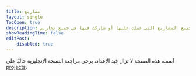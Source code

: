 ```yaml
--- 
title: مشاريع
layout: single
TocOpen: true
description: جميع المشاريع التي عملت عليها أو شاركت فيها في جميع تجاربي.
showReadingTime: false
editPost:
    disabled: true
---
```


آسف، هذه الصفحة لا تزال قيد الإعداد، يرجى مراجعة النسخة الإنجليزية حاليًا على [projects](/en/projects).
